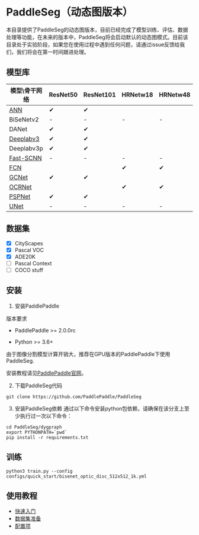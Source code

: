 # PaddleSeg（动态图版本）

本目录提供了PaddleSeg的动态图版本，目前已经完成了模型训练、评估、数据处理等功能，在未来的版本中，PaddleSeg将会启动默认的动态图模式。目前该目录处于实验阶段，如果您在使用过程中遇到任何问题，请通过issue反馈给我们，我们将会在第一时间跟进处理。

## 模型库

|模型\骨干网络|ResNet50|ResNet101|HRNetw18|HRNetw48|
|-|-|-|-|-|
|[ANN](./configs/ann)|✔|✔|||
|BiSeNetv2|-|-|-|-|
|DANet|✔|✔|||
|[Deeplabv3](./configs/deeplabv3)|✔|✔|||
|Deeplabv3p|✔|✔|||
|[Fast-SCNN](./configs/fastscnn)|-|-|-|-|
|[FCN](./configs/fcn)|||✔|✔|
|[GCNet](./configs/gcnet)|✔|✔|||
|[OCRNet](./configs/ocrnet/)|||✔|✔|
|[PSPNet](./configs/pspnet)|✔|✔|||
|[UNet](./configs/unet)|-|-|-|-|

## 数据集

- [x] CityScapes
- [x] Pascal VOC
- [x] ADE20K
- [ ] Pascal Context
- [ ] COCO stuff

## 安装

1. 安装PaddlePaddle

版本要求

* PaddlePaddle >= 2.0.0rc

* Python >= 3.6+

由于图像分割模型计算开销大，推荐在GPU版本的PaddlePaddle下使用PaddleSeg.


安装教程请见[PaddlePaddle官网](https://www.paddlepaddle.org.cn/documentation/docs/zh/2.0-beta/install/index_cn.html)。


2. 下载PaddleSeg代码
```shell
git clone https://github.com/PaddlePaddle/PaddleSeg
```

3. 安装PaddleSeg依赖
通过以下命令安装python包依赖，请确保在该分支上至少执行过一次以下命令：


```
cd PaddleSeg/dygpraph
export PYTHONPATH=`pwd`
pip install -r requirements.txt
```

## 训练
```
python3 train.py --config configs/quick_start/bisenet_optic_disc_512x512_1k.yml
```

## 使用教程

* [快速入门](./docs/quick_start.md)
* [数据集准备](./docs/data_prepare.md)
* [配置项](./configs/)
